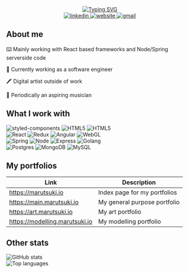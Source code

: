 <div align="center"> 
  <a href="https://git.io/typing-svg">
    <img src="https://readme-typing-svg.demolab.com?font=Source+Code+Pro&pause=1000&color=000000&duration=3000&repeat=false&random=false&width=500&lines=Hello%2C+I'm+Lucien%2C+a+full+stack+developer." alt="Typing SVG" />
  </a>
</div>

<div align="center">
  <a href="https://www.linkedin.com/in/lucienlu7789/">
    <img src="https://img.shields.io/badge/linkedin-%230077B5.svg?style=for-the-badge&logo=linkedin&logoColor=white" alt="linkedin"/>
  </a>
  <a href="https://luciennnl.melonbreads.com/">
    <img src="https://img.shields.io/badge/Website-DC143C?style=for-the-badge&logo=medium&logoColor=white" alt="website"/>
  </a>
  <a href="mailto:lucien.7789@gmail.com">
    <img src="https://img.shields.io/badge/Gmail-D14836?style=for-the-badge&logo=gmail&logoColor=white" alt="gmail"/>
  </a>
</div>


## About me

⌨️ Mainly working with React based frameworks and Node/Spring serverside code

💼 Currently working as a software engineer

🖍️ Digital artist outside of work

🎸 Periodically an aspiring musician

## What I work with
<div align="left">
  <img src="https://img.shields.io/badge/styled--components-DB7093?style=for-the-badge&logo=styled-components&logoColor=white" alt="styled-components"/>
  <img src="https://img.shields.io/badge/html5-%23E34F26.svg?style=for-the-badge&logo=html5&logoColor=white" alt="HTML5"/>
  <img src="https://img.shields.io/badge/tailwindcss-%2338B2AC.svg?style=for-the-badge&logo=tailwind-css&logoColor=white" alt="HTML5"/>
</div>
<div align="left">
  <img src="https://img.shields.io/badge/react-%2320232a.svg?style=for-the-badge&logo=react&logoColor=%2361DAFB" alt="React"/>
  <img src="https://img.shields.io/badge/redux-%23593d88.svg?style=for-the-badge&logo=redux&logoColor=white" alt="Redux"/>
  <img src="https://img.shields.io/badge/angular-%2320232a.svg?style=for-the-badge&logo=angular" alt="Angular"/>
  <img src="https://img.shields.io/badge/WebGL-990000?logo=webgl&logoColor=white&style=for-the-badge" alt="WebGL"/>
</div>

<div align="left">
  <img src="https://img.shields.io/badge/spring-%236DB33F.svg?style=for-the-badge&logo=spring&logoColor=white" alt="Spring"/>
  <img src="https://img.shields.io/badge/node.js-6DA55F?style=for-the-badge&logo=node.js&logoColor=white" alt="Node"/>
  <img src="https://img.shields.io/badge/express.js-%23404d59.svg?style=for-the-badge&logo=express&logoColor=%2361DAFB" alt="Express"/>
  <img src="https://img.shields.io/badge/Go-00ADD8?style=for-the-badge&logo=go&logoColor=white" alt="Golang"/>
</div>

<div align="left">
  <img src="https://img.shields.io/badge/postgres-%23316192.svg?style=for-the-badge&logo=postgresql&logoColor=white" alt="Postgres"/>
  <img src="https://img.shields.io/badge/MongoDB-%234ea94b.svg?style=for-the-badge&logo=mongodb&logoColor=white" alt="MongoDB"/>
  <img src="https://img.shields.io/badge/mysql-%2300f.svg?style=for-the-badge&logo=mysql&logoColor=white" alt="MySQL"/>
</div>

## My portfolios

| Link | Description |
| ---- | ----------- |
| https://marutsuki.io | Index page for my portfolios |
| https://main.marutsuki.io | My general purpose portfolio |
| https://art.marutsuki.io | My art portfolio |
| https://modelling.marutsuki.io | My modelling portfolio |


## Other stats
<div align="left">
  <img src="https://github-readme-stats.vercel.app/api?username=marutsuki&show_icons=true&theme=react&hide=contribs,issues" alt="GitHub stats"/>
</div>

<div align="left">
  <img src="https://github-readme-stats.vercel.app/api/top-langs/?username=marutsuki&layout=donut&theme=react&hide=c%23,ASP.NET,ShaderLab" alt="Top languages"/>
</div>
